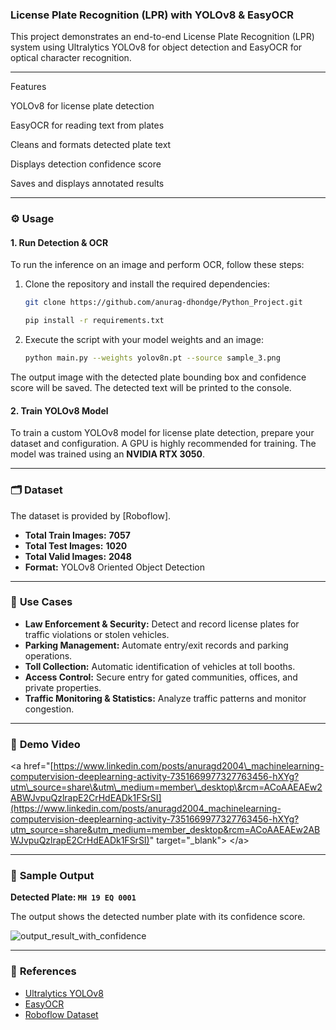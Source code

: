### **License Plate Recognition (LPR) with YOLOv8 & EasyOCR**

This project demonstrates an end-to-end License Plate Recognition (LPR) system using Ultralytics YOLOv8 for object detection and EasyOCR for optical character recognition.

-----

Features

YOLOv8 for license plate detection

EasyOCR for reading text from plates

Cleans and formats detected plate text

Displays detection confidence score

Saves and displays annotated results

-----

### ⚙️ **Usage**

#### **1. Run Detection & OCR**

To run the inference on an image and perform OCR, follow these steps:

1.  Clone the repository and install the required dependencies:
    ```bash
    git clone https://github.com/anurag-dhondge/Python_Project.git
    
    pip install -r requirements.txt
    ```
2.  Execute the script with your model weights and an image:
    ```bash
    python main.py --weights yolov8n.pt --source sample_3.png
    ```

The output image with the detected plate bounding box and confidence score will be saved. The detected text will be printed to the console.

#### **2. Train YOLOv8 Model**

To train a custom YOLOv8 model for license plate detection, prepare your dataset and configuration. A GPU is highly recommended for training. The model was trained using an **NVIDIA RTX 3050**.

-----

### 🗂 **Dataset**

The dataset is provided by [Roboflow].

  - **Total Train Images:** **7057**
  - **Total Test Images:** **1020**
  - **Total Valid Images:** **2048**
  - **Format:** YOLOv8 Oriented Object Detection

-----

### 🎯 **Use Cases**

  - **Law Enforcement & Security:** Detect and record license plates for traffic violations or stolen vehicles.
  - **Parking Management:** Automate entry/exit records and parking operations.
  - **Toll Collection:** Automatic identification of vehicles at toll booths.
  - **Access Control:** Secure entry for gated communities, offices, and private properties.
  - **Traffic Monitoring & Statistics:** Analyze traffic patterns and monitor congestion.

-----

### 🎥 **Demo Video**

\<a href="[https://www.linkedin.com/posts/anuragd2004\_machinelearning-computervision-deeplearning-activity-7351669977327763456-hXYg?utm\_source=share\&utm\_medium=member\_desktop\&rcm=ACoAAEAEw2ABWJvpuQzlrapE2CrHdEADk1FSrSI](https://www.linkedin.com/posts/anuragd2004_machinelearning-computervision-deeplearning-activity-7351669977327763456-hXYg?utm_source=share&utm_medium=member_desktop&rcm=ACoAAEAEw2ABWJvpuQzlrapE2CrHdEADk1FSrSI)" target="\_blank"\>
\</a\>

-----

### 📌 **Sample Output**

**Detected Plate: `MH 19 EQ 0001`**

The output shows the detected number plate with its confidence score.

![output_result_with_confidence](https://github.com/user-attachments/assets/0cf48d24-2820-49d6-ab50-192e177911d5)

-----

### 📝 **References**

  - [Ultralytics YOLOv8](https://github.com/ultralytics/ultralytics)
  - [EasyOCR](https://github.com/JaidedAI/EasyOCR)
  - [Roboflow Dataset](https://universe.roboflow.com/roboflow-universe-projects/license-plate-recognition-rxg4e)
